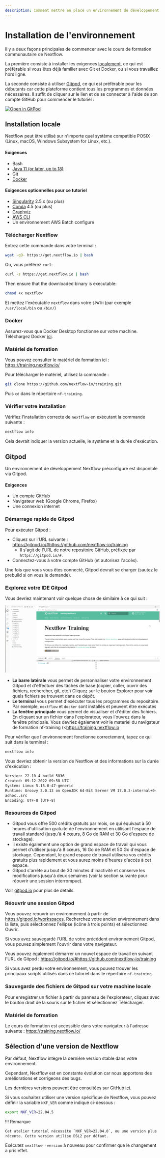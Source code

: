 ```yaml
---
description: Comment mettre en place un environnement de développement pour exécuter Nextflow ?
---
```


# Installation de l'environnement

Il y a deux façons principales de commencer avec le cours de formation communautaire de Nextflow.

La première consiste à installer les exigences [localement](#local-installation), ce qui est préférable si vous êtes déjà familier avec Git et Docker, ou si vous travaillez hors ligne.

La seconde consiste à utiliser [Gitpod](#gitpod), ce qui est préférable pour les débutants car cette plateforme contient tous les programmes et données nécessaires. Il suffit de cliquer sur le lien et de se connecter à l'aide de son compte GitHub pour commencer le tutoriel :

[![Open in GitPod](https://img.shields.io/badge/Gitpod-%20Open%20in%20Gitpod-908a85?logo=gitpod)](https://gitpod.io/#https://github.com/nextflow-io/training)

## Installation locale

Nextflow peut être utilisé sur n'importe quel système compatible POSIX (Linux, macOS, Windows Subsystem for Linux, etc.).

#### Exigences

-   Bash
-   [Java 11 (or later, up to 18)](https://www.oracle.com/technetwork/java/javase/downloads/index.html)
-   Git
-   [Docker](https://docs.docker.com/get-docker/)

#### Exigences optionnelles pour ce tutoriel

-   [Singularity](https://github.com/sylabs/singularity) 2.5.x (ou plus)
-   [Conda](https://conda.io/) 4.5 (ou plus)
-   [Graphviz](http://www.graphviz.org/)
-   [AWS CLI](https://aws.amazon.com/cli/)
-   Un environnement AWS Batch configuré

### Télécharger Nextflow

Entrez cette commande dans votre terminal :

```bash
wget -qO- https://get.nextflow.io | bash
```

Ou, vous préférez `curl`:

```bash
curl -s https://get.nextflow.io | bash
```

Then ensure that the downloaded binary is executable:

```bash
chmod +x nextflow
```

Et mettez l'exécutable `nextflow` dans votre `$PATH` (par exemple `/usr/local/bin` ou `/bin/`)

### Docker

Assurez-vous que Docker Desktop fonctionne sur votre machine. Téléchargez Docker [ici](https://docs.docker.com/get-docker/).

### Matériel de formation

Vous pouvez consulter le matériel de formation ici : <https://training.nextflow.io/>

Pour télécharger le matériel, utilisez la commande :

```bash
git clone https://github.com/nextflow-io/training.git
```

Puis `cd` dans le répertoire `nf-training`.

### Vérifier votre installation

Vérifiez l'installation correcte de `nextflow` en exécutant la commande suivante :

```bash
nextflow info
```

Cela devrait indiquer la version actuelle, le système et la durée d'exécution.

## Gitpod

Un environnement de développement Nextflow préconfiguré est disponible via Gitpod.

#### Exigences

- Un compte GitHub
- Navigateur web (Google Chrome, Firefox)
- Une connexion internet

### Démarrage rapide de Gitpod

Pour exécuter Gitpod :

-   Cliquez sur l'URL suivante : <https://gitpod.io/#https://github.com/nextflow-io/training>
    -   Il s'agit de l'URL de notre repositoire GitHub, préfixée par `https://gitpod.io/#`.
-   Connectez-vous à votre compte GitHub (et autorisez l'accès).

Une fois que vous vous êtes connecté, Gitpod devrait se charger (sautez le prebuild si on vous le demande).

### Explorez votre IDE Gitpod

Vous devriez maintenant voir quelque chose de similaire à ce qui suit :

![Gitpod welcome](img/gitpod.welcome.png)

-   **La barre latérale** vous permet de personnaliser votre environnement Gitpod et d'effectuer des tâches de base (copier, coller, ouvrir des fichiers, rechercher, git, etc.) Cliquez sur le bouton Explorer pour voir quels fichiers se trouvent dans ce dépôt.
-   **Le terminal** vous permet d'exécuter tous les programmes du repositoire. Par exemple, `nextflow` et `docker` sont installés et peuvent être exécutés
-   **La fenêtre principale** vous permet de visualiser et d'éditer des fichiers. En cliquant sur un fichier dans l'explorateur, vous l'ouvrez dans la fenêtre principale. Vous devriez également voir le materiel du navigateur de formation nf-training (<https://training.nextflow.io

Pour vérifier que l'environnement fonctionne correctement, tapez ce qui suit dans le terminal :

```bash
nextflow info
```

Vous devriez obtenir la version de Nextflow et des informations sur la durée d'exécution :

```
Version: 22.10.4 build 5836
Created: 09-12-2022 09:58 UTC
System: Linux 5.15.0-47-generic
Runtime: Groovy 3.0.13 on OpenJDK 64-Bit Server VM 17.0.3-internal+0-adhoc..src
Encoding: UTF-8 (UTF-8)
```

### Resources de Gitpod 

-   Gitpod vous offre 500 crédits gratuits par mois, ce qui équivaut à 50 heures d'utilisation gratuite de l'environnement en utilisant l'espace de travail standard (jusqu'à 4 cœurs, 8 Go de RAM et 30 Go d'espace de stockage).
-   Il existe également une option de grand espace de travail qui vous permet d'utiliser jusqu'à 8 cœurs, 16 Go de RAM et 50 Go d'espace de stockage. Cependant, le grand espace de travail utilisera vos crédits gratuits plus rapidement et vous aurez moins d'heures d'accès à cet espace.
-   Gitpod s'arrête au bout de 30 minutes d'inactivité et conserve les modifications jusqu'à deux semaines (voir la section suivante pour réouvrir une session interrompue).

Voir [gitpod.io](https://www.gitpod.io) pour plus de details.

### Réouvrir une session Gitpod

Vous pouvez reouvrir un environnement à partir de <https://gitpod.io/workspaces>. Recherchez votre ancien environnement dans la liste, puis sélectionnez l'ellipse (icône à trois points) et sélectionnez Ouvrir.

Si vous avez sauvegardé l'URL de votre précédent environnement Gitpod, vous pouvez simplement l'ouvrir dans votre navigateur.

Vous pouvez également démarrer un nouvel espace de travail en suivant l'URL de Gitpod : <https://gitpod.io/#https://github.com/nextflow-io/training>

Si vous avez perdu votre environnement, vous pouvez trouver les principaux scripts utilisés dans ce tutoriel dans le répertoire `nf-training`.

### Sauvegarde des fichiers de Gitpod sur votre machine locale

Pour enregistrer un fichier à partir du panneau de l'explorateur, cliquez avec le bouton droit de la souris sur le fichier et sélectionnez Télécharger.

### Matériel de formation

Le cours de formation est accessible dans votre navigateur à l'adresse suivante : <https://training.nextflow.io/>

## Sélection d'une version de Nextflow

Par défaut, Nextflow intègre la dernière version stable dans votre environnement.

Cependant, Nextflow est en constante évolution car nous apportons des améliorations et corrigeons des bugs.

Les dernières versions peuvent être consultées sur GitHub [ici](https://github.com/nextflow-io/nextflow).

Si vous souhaitez utiliser une version spécifique de Nextflow, vous pouvez définir la variable `NXF_VER` comme indiqué ci-dessous :

```bash
export NXF_VER=22.04.5
```

!!! Remarque

    Cet atelier tutoriel nécessite `NXF_VER=22.04.0`, ou une version plus récente. Cette version utilise DSL2 par défaut.

Exécutez `nextflow -version` à nouveau pour confirmer que le changement a pris effet.
